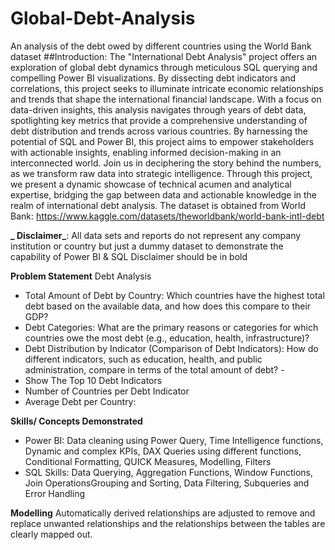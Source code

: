 # Global-Debt-Analysis
An analysis of the debt owed by different countries using the World Bank dataset
##Introduction: The "International Debt Analysis" project offers an exploration of global debt dynamics through meticulous SQL querying and compelling Power BI visualizations. By dissecting debt indicators and correlations, this project seeks to illuminate intricate economic relationships and trends that shape the international financial landscape. With a focus on data-driven insights, this analysis navigates through years of debt data, spotlighting key metrics that provide a comprehensive understanding of debt distribution and trends across various countries. By harnessing the potential of SQL and Power BI, this project aims to empower stakeholders with actionable insights, enabling informed decision-making in an interconnected world.
Join us in deciphering the story behind the numbers, as we transform raw data into strategic intelligence. Through this project, we present a dynamic showcase of technical acumen and analytical expertise, bridging the gap between data and actionable knowledge in the realm of international debt analysis.
The dataset is obtained from  World Bank: https://www.kaggle.com/datasets/theworldbank/world-bank-intl-debt

**_ Disclaimer_**: All data sets and reports do not represent any company institution or country but just a dummy dataset to demonstrate the capability of Power BI & SQL
Disclaimer should be in bold


**Problem Statement**
 Debt Analysis
 - Total Amount of Debt by Country: Which countries have the highest total debt based on the available data, and how does this compare to their GDP?
 - Debt Categories: What are the primary reasons or categories for which countries owe the most debt (e.g., education, health, infrastructure)?
 - Debt Distribution by Indicator (Comparison of Debt Indicators): How do different indicators, such as education, health, and public administration, compare in terms of the total amount of debt? -
 -  Show The Top 10 Debt Indicators
 -  Number of Countries per Debt Indicator
 -  Average Debt per Country:

**Skills/ Concepts Demonstrated** 
 - Power BI:  Data cleaning using Power Query, Time Intelligence functions, Dynamic and complex KPIs, DAX Queries using different functions, Conditional Formatting, QUICK Measures, Modelling, Filters 
 - SQL Skills: Data Querying, Aggregation Functions, Window Functions, Join OperationsGrouping and Sorting, Data Filtering, Subqueries and Error Handling

 **Modelling**
Automatically derived relationships are adjusted to remove and replace unwanted relationships and the relationships between the tables are clearly mapped out.



